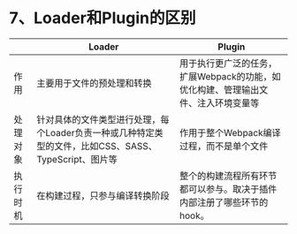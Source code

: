 # 7、Loader和Plugin的区别

|          | Loader                                                       | Plugin                                                       |
| -------- | ------------------------------------------------------------ | ------------------------------------------------------------ |
| 作用     | 主要用于文件的预处理和转换‌                                   | 用于执行更广泛的任务，扩展Webpack的功能，如优化构建、管理输出文件、注入环境变量等‌ |
| 处理对象 | 针对具体的文件类型进行处理，每个Loader负责一种或几种特定类型的文件，比如CSS、SASS、TypeScript、图片等‌ | 作用于整个Webpack编译过程，而不是单个文件‌                    |
| 执行时机 | 在构建过程，只参与编译转换阶段‌                               | 整个的构建流程所有环节都可以参与。取决于插件内部注册了哪些环节的hook。 |

